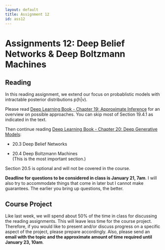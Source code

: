```yaml
---
layout: default
title: Assignment 12
id: ass12
---
```



# Assignments 12: Deep Belief Networks & Deep Boltzmann Machines

## Reading

In this reading assignment, we extend our focus on probablistic models with intractable posterior distributions p(h|v).

Please read [Deep Learning Book - Chapter 19: Approximate Inference](https://www.deeplearningbook.org/contents/inference.html) for an overview on possible approaches. You can skip most of Section 19.4.1 as indicated in the text.

Then continue reading [Deep Learning Book - Chapter 20: Deep Generative Models](https://www.deeplearningbook.org/contents/generative_models.html):

* 20.3 Deep Belief Networks

* 20.4 Deep Boltzmann Machines  
  (This is the most important section.)

Section 20.5 is optional and will not be covered in the course.

**Deadline for questions to be considered in class is January 21, 7am**. 
I will also try to accommodate things that come in later but I cannot make guarantees. The earlier you bring up questions, the better.

## Course Project

Like last week, we will spend about 50% of the time in class for discussing the reading assignments. This will leave less time for the course project. Therefore, if you would like to present and/or discuss progress on a specific aspect of the project, please prepare accordingly. Also, please send an **email with the topic and the approximate amount of time required until January 23, 10am**.


